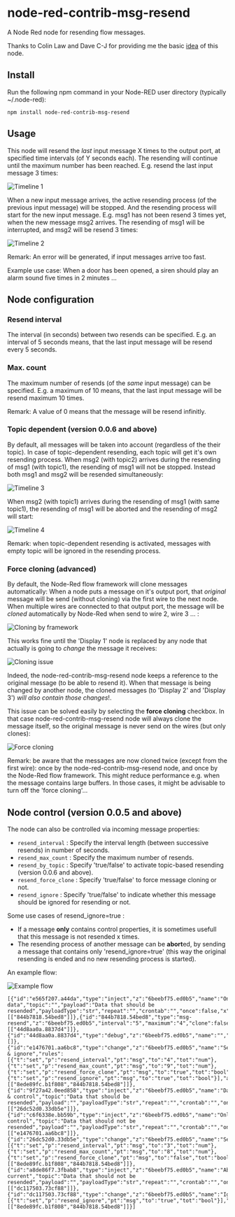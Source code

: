 # node-red-contrib-msg-resend
A Node Red node for resending flow messages.

Thanks to Colin Law and Dave C-J for providing me the basic [idea](https://groups.google.com/forum/#!searchin/node-red/butenaers/node-red/lAPYt5fxyUM/anAiSRkiFgAJ) of this node. 

## Install
Run the following npm command in your Node-RED user directory (typically ~/.node-red):
```
npm install node-red-contrib-msg-resend
```

## Usage
This node will resend the *last* input message X times to the output port, at specified time intervals (of Y seconds each).  The resending will continue until the maximum number has been reached.  E.g. resend the last input message 3 times:

![Timeline 1](https://raw.githubusercontent.com/bartbutenaers/node-red-contrib-msg-resend/master/images/timeline1.png)

When a new input message arrives, the active resending process (of the previous input message) will be stopped.  And the resending process will start for the new input message.  E.g. msg1 has not been resend 3 times yet, when the new message msg2 arrives.  The resending of msg1 will be interrupted, and msg2 will be resend 3 times:

![Timeline 2](https://raw.githubusercontent.com/bartbutenaers/node-red-contrib-msg-resend/master/images/timeline2.png)

Remark: An error will be generated, if input messages arrive too fast.

Example use case: When a door has been opened, a siren should play an alarm sound five times in 2 minutes ...

## Node configuration

### Resend interval
The interval (in seconds) between two resends can be specified.  E.g. an interval of 5 seconds means, that the last input message will be resend every 5 seconds.

### Max. count
The maximum number of resends (of the *same* input message) can be specified.  E.g. a maximum of 10 means, that the last input message will be resend maximum 10 times.

Remark: A value of 0 means that the message will be resend infinitly.

### Topic dependent (version 0.0.6 and above)
By default, all messages will be taken into account (regardless of the their topic).  In case of topic-dependent resending, each topic will get it's own resending process.  When msg2 (with topic2) arrives during the resending of msg1 (with topic1), the resending of msg1 will not be stopped.  Instead both msg1 and msg2 will be resended simultaneously:

![Timeline 3](https://raw.githubusercontent.com/bartbutenaers/node-red-contrib-msg-resend/master/images/timeline3.png)

When msg2 (with topic1) arrives during the resending of msg1 (with same topic1), the resending of msg1 will be aborted and the resending of msg2 will start:

![Timeline 4](https://raw.githubusercontent.com/bartbutenaers/node-red-contrib-msg-resend/master/images/timeline4.png)

Remark: when topic-dependent resending is activated, messages with empty topic will be ignored in the resending process.

### Force cloning (advanced)
By default, the Node-Red flow framework will clone messages automatically: When a node puts a message on it's output port, that *original* message will be send (without cloning) via the first wire to the next node.  When multiple wires are connected to that output port, the message will be *cloned* automatically by Node-Red when send to wire 2, wire 3 ... :

![Cloning by framework](https://raw.githubusercontent.com/bartbutenaers/node-red-contrib-msg-resend/master/images/Framework_cloning.png)

This works fine until the 'Display 1' node is replaced by any node that actually is going to *change* the message it receives: 

![Cloning issue](https://raw.githubusercontent.com/bartbutenaers/node-red-contrib-msg-resend/master/images/Cloning_issue.png)

Indeed, the node-red-contrib-msg-resend node keeps a reference to the original message (to be able to resend it).  When that message is being changed by another node, the cloned messages (to 'Display 2' and 'Display 3') *will also contain those changes*!.

This issue can be solved easily by selecting the **force cloning** checkbox.  In that case node-red-contrib-msg-resend node will always clone the message itself, so the original message is never send on the wires (but only clones):

![Force cloning](https://raw.githubusercontent.com/bartbutenaers/node-red-contrib-msg-resend/master/images/Force_cloning.png)

Remark: be aware that the messages are now cloned twice (except from the first wire): once by the node-red-contrib-msg-resend node, and once by the Node-Red flow framework.  This might reduce performance e.g. when the message contains large buffers.  In those cases, it might be advisable to turn off the 'force cloning'...

## Node control (version 0.0.5 and above)
The node can also be controlled via incoming message properties:

* `resend_interval` : Specify the interval length (between successive resends) in number of seconds.
* `resend_max_count` : Specify the maximum number of resends.
* `resend_by_topic` : Specify 'true/false' to activate topic-based resending (version 0.0.6 and above).
* `resend_force_clone` : Specify 'true/false' to force message cloning or not.
* `resend_ignore` : Specify 'true/false' to indicate whether this message should be ignored for resending or not.  

Some use cases of resend_ignore=true :
* If a message **only** contains control properties, it is sometimes usefull that this message is not resended x times.  
* The resending process of another message can be **abort**ed, by sending a message that contains only 'resend_ignore=true' (this way the original resending is ended and no new resending process is started).

An example flow:

![Example flow](https://raw.githubusercontent.com/bartbutenaers/node-red-contrib-msg-resend/master/images/Control_via_msg.png)

```
[{"id":"e565f207.a44da","type":"inject","z":"6beebf75.ed0b5","name":"Only data","topic":"","payload":"Data that should be resended","payloadType":"str","repeat":"","crontab":"","once":false,"x":272.89573669433594,"y":1329.4446411132812,"wires":[["844b7818.54bed8"]]},{"id":"844b7818.54bed8","type":"msg-resend","z":"6beebf75.ed0b5","interval":"5","maximum":"4","clone":false,"name":"","x":748.2776947021484,"y":1329.7153930664062,"wires":[["44d8aa0a.8837d4"]]},{"id":"44d8aa0a.8837d4","type":"debug","z":"6beebf75.ed0b5","name":"","active":true,"console":"false","complete":"true","x":919.8957366943359,"y":1329.4446411132812,"wires":[]},{"id":"e1476701.aa6bc8","type":"change","z":"6beebf75.ed0b5","name":"Settings & ignore","rules":[{"t":"set","p":"resend_interval","pt":"msg","to":"4","tot":"num"},{"t":"set","p":"resend_max_count","pt":"msg","to":"9","tot":"num"},{"t":"set","p":"resend_force_clone","pt":"msg","to":"true","tot":"bool"},{"t":"set","p":"resend_ignore","pt":"msg","to":"true","tot":"bool"}],"action":"","property":"","from":"","to":"","reg":false,"x":485.89573669433594,"y":1429.4446411132812,"wires":[["8ede89fc.b1f808","844b7818.54bed8"]]},{"id":"9f27a42.0eed858","type":"inject","z":"6beebf75.ed0b5","name":"Data & control","topic":"Data that should be resended","payload":"","payloadType":"str","repeat":"","crontab":"","once":false,"x":280.89581298828125,"y":1380.444580078125,"wires":[["26dc52d0.33db5e"]]},{"id":"c6f6338e.bb59b","type":"inject","z":"6beebf75.ed0b5","name":"Only control","topic":"Data that should not be resended","payload":"","payloadType":"str","repeat":"","crontab":"","once":false,"x":280.89581298828125,"y":1429.444580078125,"wires":[["e1476701.aa6bc8"]]},{"id":"26dc52d0.33db5e","type":"change","z":"6beebf75.ed0b5","name":"Settings","rules":[{"t":"set","p":"resend_interval","pt":"msg","to":"3","tot":"num"},{"t":"set","p":"resend_max_count","pt":"msg","to":"8","tot":"num"},{"t":"set","p":"resend_force_clone","pt":"msg","to":"false","tot":"bool"}],"action":"","property":"","from":"","to":"","reg":false,"x":514.8957366943359,"y":1380.4446411132812,"wires":[["8ede89fc.b1f808","844b7818.54bed8"]]},{"id":"a8de86f7.3fbab8","type":"inject","z":"6beebf75.ed0b5","name":"Abort current","topic":"Data that should not be resended","payload":"","payloadType":"str","repeat":"","crontab":"","once":false,"x":279.89581298828125,"y":1479.444580078125,"wires":[["dc117503.73cf88"]]},{"id":"dc117503.73cf88","type":"change","z":"6beebf75.ed0b5","name":"Ignore","rules":[{"t":"set","p":"resend_ignore","pt":"msg","to":"true","tot":"bool"}],"action":"","property":"","from":"","to":"","reg":false,"x":524.8958129882812,"y":1479.444580078125,"wires":[["8ede89fc.b1f808","844b7818.54bed8"]]}]
```
